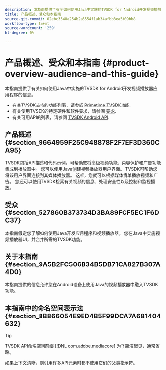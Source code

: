 ```yaml
---
description: 本指南提供了有关如何使用Java中实施的TVSDK for Android开发视频播放器应用程序的信息。
title: 产品概述、受众和本指南
source-git-commit: 02ebc3548a254b2a6554f1ab34afbb3ea5f09bb8
workflow-type: tm+mt
source-wordcount: '259'
ht-degree: 0%

---
```


# 产品概述、受众和本指南 {#product-overview-audience-and-this-guide}

本指南提供了有关如何使用Java中实施的TVSDK for Android开发视频播放器应用程序的信息。

<!--<a id="section_FC24E86A2E6442B8A3769160769BBDFA"></a>-->

* 有关TVSDK支持的功能列表，请参阅 [Primetime TVSDK功能](../../tvsdk-2.7-for-android/overview-prod-audience-guide/c-psdk-android-2.7-overview-of-the-player.md).
* 有关使用TVSDK的特定硬件和软件要求，请参阅 [要求](../../tvsdk-2.7-for-android/c-psdk-android-2.7-requirements.md).
* 有关可用API的列表，请参阅 [TVSDK Android API](https://help.adobe.com/en_US/primetime/api/psdk/javadoc_2.7/).

## 产品概述 {#section_9664959F25C948878F2F7EF3D360CA95}

TVSDK包括API描述和代码示例，可帮助您将高级视频功能、内容保护和广告功能集成到播放器中。 您可以使用Java创建视频播放器用户界面。 TVSDK可帮助您将该用户界面连接到其媒体播放器。 这样，您就可以根据媒体清单播放视频和广告。 您还可以使用TVSDK检索有关视频的信息、处理安全性以及控制和监视播放。

## 受众 {#section_527860B373734D3BA89FCF5EC1F6DC37}

本指南假定您了解如何使用Java开发应用程序和视频播放器。 您在Java中实施视频播放器UI，并合并所需的TVSDK功能。

## 关于本指南 {#section_9A5B2FC506B34B5DB71CA827B307A4D0}

本指南提供的信息允许您在Android设备上使用Java的视频播放器中融入TVSDK功能。

## 本指南中的命名空间表示法 {#section_8B866054E9ED4B5F99DCA7A681404632}

>[!TIP]
>
>TVSDK API命名空间前缀 [!DNL com.adobe.mediacore] 为了简洁起见，通常省略。
>
>如果上下文清晰，则引用许多API元素时都不使用它们的父类指示符。
